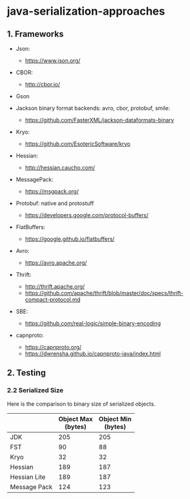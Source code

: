 # java-serialization-approaches <!-- omit in toc -->

## 1. Frameworks

- Json:
  - https://www.json.org/
- CBOR:
  - http://cbor.io/
- Gson
- Jackson binary format backends: avro, cbor, protobuf, smile:
  - https://github.com/FasterXML/jackson-dataformats-binary
- Kryo:
  - https://github.com/EsotericSoftware/kryo
- Hessian:
  - http://hessian.caucho.com/
- MessagePack:
  - https://msgpack.org/
- Protobuf: native and protostuff
  - https://developers.google.com/protocol-buffers/
- FlatBuffers:
  - https://google.github.io/flatbuffers/
- Avro:
  - https://avro.apache.org/
- Thrift:
  - http://thrift.apache.org/
  - https://github.com/apache/thrift/blob/master/doc/specs/thrift-compact-protocol.md
- SBE:
  - https://github.com/real-logic/simple-binary-encoding


- capnproto:
  - https://capnproto.org/
  - https://dwrensha.github.io/capnproto-java/index.html

## 2. Testing

### 2.2 Serialized Size

Here is the comparison to binary size of serialized objects.

|              | Object Max<br/>(bytes) | Object Min<br/>(bytes) |
|--------------|------------------------|------------------------|
| JDK          | 205                    | 205                    |
| FST          | 90                     | 88                     |
| Kryo         | 32                     | 32                     |
| Hessian      | 189                    | 187                    |
| Hessian Lite | 189                    | 187                    |
| Message Pack | 124                    | 123                    |
